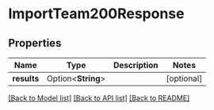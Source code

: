 # ImportTeam200Response

## Properties

Name | Type | Description | Notes
------------ | ------------- | ------------- | -------------
**results** | Option<**String**> |  | [optional]

[[Back to Model list]](../README.md#documentation-for-models) [[Back to API list]](../README.md#documentation-for-api-endpoints) [[Back to README]](../README.md)


